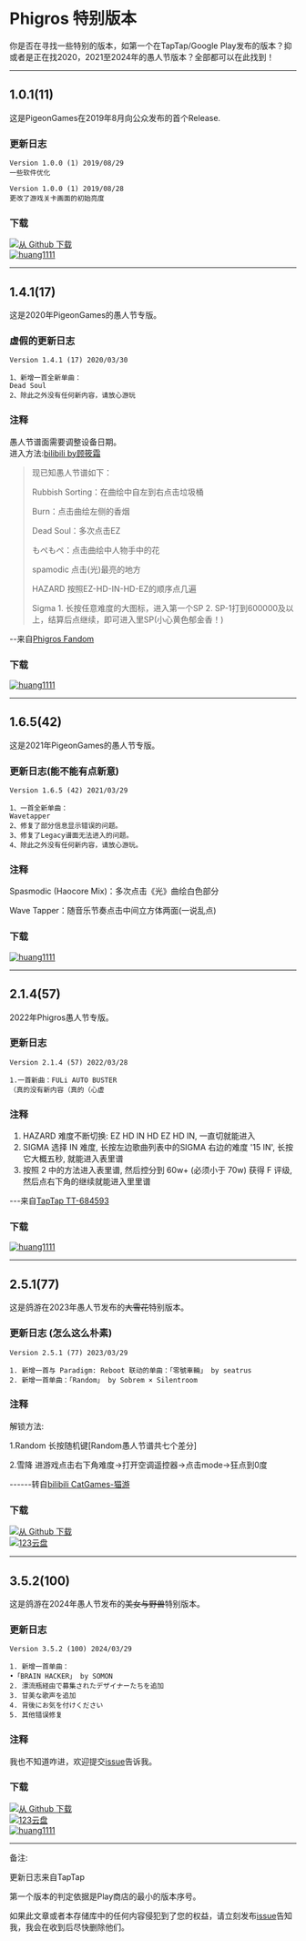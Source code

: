 # Phigros 特别版本
你是否在寻找一些特别的版本，如第一个在TapTap/Google Play发布的版本？抑或者是正在找2020，2021至2024年的愚人节版本？全部都可以在此找到！

------

## 1.0.1(11)
这是PigeonGames在2019年8月向公众发布的首个Release.

### 更新日志
```
Version 1.0.0 (1) 2019/08/29
一些软件优化

Version 1.0.0 (1) 2019/08/28
更改了游戏关卡画面的初始亮度
```

### 下载
[![从 Github 下载](https://img.shields.io/badge/Github-下载_共存APK-lightgreen?logo=Github)](https://kkgithub.com/SteveZMTstudios/Phigros-history/releases/tag/v1.0.0)<br>
[![huang1111](https://img.shields.io/badge/huang1111.cn-下载_APK+OBB-green)](https://pan.huang1111.cn/s/GWA6fW)

-----------
## 1.4.1(17)
这是2020年PigeonGames的愚人节专版。

### 虚假的更新日志
```
Version 1.4.1 (17) 2020/03/30

1、新增一首全新单曲：
Dead Soul
2、除此之外没有任何新内容，请放心游玩
```

### 注释
愚人节谱面需要调整设备日期。<br>
进入方法:[bilibili by顾筱霜](https://www.bilibili.com/video/BV1fA411875E)
> 现已知愚人节谱如下：
> 
> Rubbish Sorting：在曲绘中自左到右点击垃圾桶
> 
> Burn：点击曲绘左侧的香烟
> 
> Dead Soul：多次点击EZ
> 
> もぺもぺ：点击曲绘中人物手中的花
> 
> spamodic 点击(光)最亮的地方
> 
> HAZARD 按照EZ-HD-IN-HD-EZ的顺序点几遍
> 
> Sigma 1. 长按任意难度的大图标，进入第一个SP 2. SP-1打到600000及以上，结算后点继续，即可进入里SP(小心黄色郁金香！)

--来自[Phigros Fandom](https://phigros.fandom.com/zh/wiki/愚人节谱)


### 下载
[![huang1111](https://img.shields.io/badge/huang1111.cn-下载_APK+OBB-green)](https://pan.huang1111.cn/s/LENXT6)

------
## 1.6.5(42)
这是2021年PigeonGames的愚人节专版。

### 更新日志(能不能有点新意)
```
Version 1.6.5 (42) 2021/03/29

1、一首全新单曲：
Wavetapper
2、修复了部分信息显示错误的问题。
3、修复了Legacy谱面无法进入的问题。
4、除此之外没有任何新内容，请放心游玩。
```

### 注释
Spasmodic (Haocore Mix)：多次点击《光》曲绘白色部分

Wave Tapper：随音乐节奏点击中间立方体两面(一说乱点)

### 下载
[![huang1111](https://img.shields.io/badge/huang1111.cn-下载_APK+OBB-green)](https://pan.huang1111.cn/s/KNlgiY)

--------

## 2.1.4(57)
2022年Phigros愚人节专版。

### 更新日志
```
Version 2.1.4 (57) 2022/03/28

1.一首新曲：FULi AUTO BUSTER
（真的没有新内容（真的（心虚
```

### 注释

1. HAZARD 难度不断切换: EZ HD IN HD EZ HD IN, 一直切就能进入
2. SIGMA 选择 IN 难度, 长按左边歌曲列表中的SIGMA 右边的难度 '15 IN', 长按它大概五秒, 就能进入表里谱
3. 按照 2 中的方法进入表里谱, 然后控分到 60w+ (必须小于 70w) 获得 F 评级, 然后点右下角的继续就能进入里里谱

---来自[TapTap TT-684593](https://www.taptap.cn/moment/258770435015969399)

### 下载
[![huang1111](https://img.shields.io/badge/huang1111.cn-下载_APK+OBB-green)](https://pan.huang1111.cn/s/nlX9Im)

------
## 2.5.1(77)
这是鸽游在2023年愚人节发布的~~大雪花~~特别版本。

### 更新日志 (怎么这么朴素)
```
Version 2.5.1 (77) 2023/03/29

1. 新增一首与 Paradigm: Reboot 联动的单曲：「零號車輛」 by seatrus
2. 新增一首单曲：「Random」 by Sobrem × Silentroom
```

### 注释
解锁方法:

1.Random 长按随机键[Random愚人节谱共七个差分]

2.雪降 进游戏点击右下角难度→打开空调遥控器→点击mode→狂点到0度

------转自[bilibili CatGames-猫游](https://www.bilibili.com/read/mobile?id=22777506)

### 下载
[![从 Github 下载](https://img.shields.io/badge/Github-下载_APK-lightgreen?logo=Github)](https://github.com/SteveZMTstudios/Phigros-history/releases/tag/v2.5.1)
<br>[![123云盘](https://img.shields.io/badge/123云盘-下载_APK-lightgreen?logo=Github)](https://www.123pan.com/s/OS4KVv-uZbrv.html)

-------
## 3.5.2(100)
这是鸽游在2024年愚人节发布的~~美女与野兽~~特别版本。

### 更新日志
```
Version 3.5.2 (100) 2024/03/29

1. 新增一首单曲：
•「BRAIN HACKER」 by SOMON
2. 漂流瓶経由で募集されたデザイナーたちを追加
3. 甘美な歌声を追加
4. 背後にお気を付けください
5. 其他错误修复
```

### 注释
我也不知道咋进，欢迎提交[issue](https://kkgithub.com/SteveZMTstudios/Phigros-history/issues/new/choose)告诉我。

### 下载
[![从 Github 下载](https://img.shields.io/badge/Github-获取-lightgreen?logo=Github)](https://github.com/SteveZMTstudios/Phigros-history/releases/tag/v3.5.2)
<br>[![123云盘](https://img.shields.io/badge/123云盘-下载_APK-green)](https://www.123pan.com/s/OS4KVv-nPerv.html)
<br>[![huang1111](https://img.shields.io/badge/huang1111.cn-下载_APK+OBB-green)](https://pan.huang1111.cn/s/jA5efy)

---------
备注:

更新日志来自TapTap

第一个版本的判定依据是Play商店的最小的版本序号。

如果此文章或者本存储库中的任何内容侵犯到了您的权益，请立刻发布[issue](https://github.com/SteveZMTstudios/Phigros-history/issues/new/choose)告知我，我会在收到后尽快删除他们。
